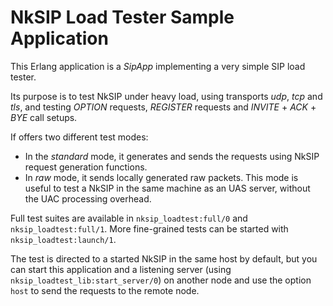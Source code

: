 # NkSIP Load Tester Sample Application

This Erlang application is a _SipApp_ implementing a very simple SIP load tester.

Its purpose is to test NkSIP under heavy load, using transports _udp_, _tcp_ and _tls_, and testing _OPTION_ requests, _REGISTER_ requests and _INVITE_ + _ACK_ + _BYE_ call setups. 

If offers two different test modes:

* In the _standard_ mode, it generates and sends the requests using NkSIP request generation functions.
* In _raw_ mode, it sends locally generated raw packets. This mode is useful to test a NkSIP in the same machine as an UAS server, without the UAC processing overhead.

Full test suites are available in `nksip_loadtest:full/0` and `nksip_loadtest:full/1`. More fine-grained tests can be started with `nksip_loadtest:launch/1`.

The test is directed to a started NkSIP in the same host by default, but you can start this application and a listening server (using `nksip_loadtest_lib:start_server/0`) on another node and use the option `host` to send the requests to the remote node.
